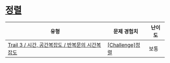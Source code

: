 # [정렬](https://en.codetree.ai/trails/complete/curated-cards/challenge-time-complexity-sort)

|유형|문제 경험치|난이도|
|---|---|---|
|[Trail 3 / 시간, 공간복잡도 / 반복문의 시간복잡도](https://www.codetree.ai/trail-info/novice-high/)|[[Challenge]정렬](https://www.codetree.ai/trails/complete/curated-cards/challenge-time-complexity-sort/)|보통|

